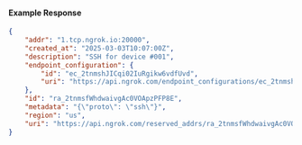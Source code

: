 <!-- Code generated for API Clients. DO NOT EDIT. -->

#### Example Response

```json
{
	"addr": "1.tcp.ngrok.io:20000",
	"created_at": "2025-03-03T10:07:00Z",
	"description": "SSH for device #001",
	"endpoint_configuration": {
		"id": "ec_2tnmshJICqi02IuRgikw6vdfUvd",
		"uri": "https://api.ngrok.com/endpoint_configurations/ec_2tnmshJICqi02IuRgikw6vdfUvd"
	},
	"id": "ra_2tnmsfWhdwaivgAc0VOApzPFP8E",
	"metadata": "{\"proto\": \"ssh\"}",
	"region": "us",
	"uri": "https://api.ngrok.com/reserved_addrs/ra_2tnmsfWhdwaivgAc0VOApzPFP8E"
}
```
